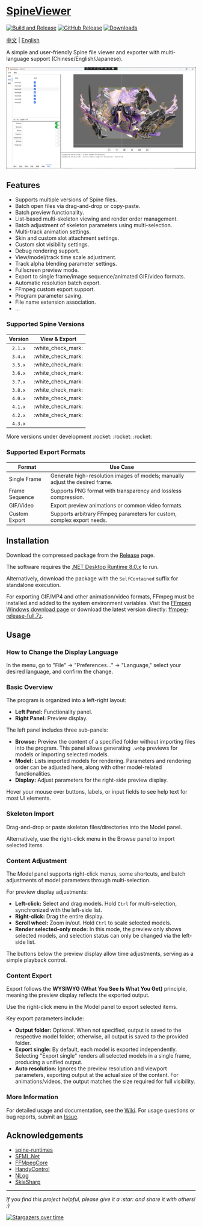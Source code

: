 # [SpineViewer](https://github.com/ww-rm/SpineViewer)

[![Build and Release](https://github.com/ww-rm/SpineViewer/actions/workflows/dotnet-desktop.yml/badge.svg)](https://github.com/ww-rm/SpineViewer/actions/workflows/dotnet-desktop.yml)
[![GitHub Release](https://img.shields.io/github/v/release/ww-rm/SpineViewer?logo=github\&logoColor=959da5\&label=Release\&labelColor=3f4850)](https://github.com/ww-rm/SpineViewer/releases)
[![Downloads](https://img.shields.io/github/downloads/ww-rm/SpineViewer/total?logo=github\&logoColor=959da5\&label=Downloads\&labelColor=3f4850)](https://github.com/ww-rm/SpineViewer/releases)

[中文](README.md) | [English](README.en.md)

A simple and user-friendly Spine file viewer and exporter with multi-language support (Chinese/English/Japanese).

![previewer](img/preview.webp)

## Features

* Supports multiple versions of Spine files.
* Batch open files via drag-and-drop or copy-paste.
* Batch preview functionality.
* List-based multi-skeleton viewing and render order management.
* Batch adjustment of skeleton parameters using multi-selection.
* Multi-track animation settings.
* Skin and custom slot attachment settings.
* Custom slot visibility settings.
* Debug rendering support.
* View/model/track time scale adjustment.
* Track alpha blending parameter settings.
* Fullscreen preview mode.
* Export to single frame/image sequence/animated GIF/video formats.
* Automatic resolution batch export.
* FFmpeg custom export support.
* Program parameter saving.
* File name extension association.
* ...

### Supported Spine Versions

| Version |     View & Export    |
| :-----: | :------------------: |
| `2.1.x` | :white\_check\_mark: |
| `3.4.x` | :white\_check\_mark: |
| `3.5.x` | :white\_check\_mark: |
| `3.6.x` | :white\_check\_mark: |
| `3.7.x` | :white\_check\_mark: |
| `3.8.x` | :white\_check\_mark: |
| `4.0.x` | :white\_check\_mark: |
| `4.1.x` | :white\_check\_mark: |
| `4.2.x` | :white\_check\_mark: |
| `4.3.x` |                      |

More versions under development \:rocket: \:rocket: \:rocket:

### Supported Export Formats

| Format         | Use Case                                                                      |
| -------------- | ----------------------------------------------------------------------------- |
| Single Frame   | Generate high-resolution images of models; manually adjust the desired frame. |
| Frame Sequence | Supports PNG format with transparency and lossless compression.               |
| GIF/Video      | Export preview animations or common video formats.                            |
| Custom Export  | Supports arbitrary FFmpeg parameters for custom, complex export needs.        |

## Installation

Download the compressed package from the [Release](https://github.com/ww-rm/SpineViewer/releases) page.

The software requires the [.NET Desktop Runtime 8.0.x](https://dotnet.microsoft.com/download/dotnet/8.0) to run.

Alternatively, download the package with the `SelfContained` suffix for standalone execution.

For exporting GIF/MP4 and other animation/video formats, FFmpeg must be installed and added to the system environment variables. Visit the [FFmpeg Windows download page](https://ffmpeg.org/download.html#build-windows) or download the latest version directly: [ffmpeg-release-full.7z](https://www.gyan.dev/ffmpeg/builds/ffmpeg-release-full.7z).

## Usage

### How to Change the Display Language

In the menu, go to "File" -> "Preferences..." -> "Language," select your desired language, and confirm the change.

### Basic Overview

The program is organized into a left-right layout:

* **Left Panel:** Functionality panel.
* **Right Panel:** Preview display.

The left panel includes three sub-panels:

* **Browse:** Preview the content of a specified folder without importing files into the program. This panel allows generating `.webp` previews for models or importing selected models.
* **Model:** Lists imported models for rendering. Parameters and rendering order can be adjusted here, along with other model-related functionalities.
* **Display:** Adjust parameters for the right-side preview display.

Hover your mouse over buttons, labels, or input fields to see help text for most UI elements.

### Skeleton Import

Drag-and-drop or paste skeleton files/directories into the Model panel.

Alternatively, use the right-click menu in the Browse panel to import selected items.

### Content Adjustment

The Model panel supports right-click menus, some shortcuts, and batch adjustments of model parameters through multi-selection.

For preview display adjustments:

* **Left-click:** Select and drag models. Hold `Ctrl` for multi-selection, synchronized with the left-side list.
* **Right-click:** Drag the entire display.
* **Scroll wheel:** Zoom in/out. Hold `Ctrl` to scale selected models.
* **Render selected-only mode:** In this mode, the preview only shows selected models, and selection status can only be changed via the left-side list.

The buttons below the preview display allow time adjustments, serving as a simple playback control.

### Content Export

Export follows the **WYSIWYG (What You See Is What You Get)** principle, meaning the preview display reflects the exported output.

Use the right-click menu in the Model panel to export selected items.

Key export parameters include:

* **Output folder:** Optional. When not specified, output is saved to the respective model folder; otherwise, all output is saved to the provided folder.
* **Export single:** By default, each model is exported independently. Selecting "Export single" renders all selected models in a single frame, producing a unified output.
* **Auto resolution:** Ignores the preview resolution and viewport parameters, exporting output at the actual size of the content. For animations/videos, the output matches the size required for full visibility.

### More Information

For detailed usage and documentation, see the [Wiki](https://github.com/ww-rm/SpineViewer/wiki). For usage questions or bug reports, submit an [Issue](https://github.com/ww-rm/SpineViewer/issues).

## Acknowledgements

* [spine-runtimes](https://github.com/EsotericSoftware/spine-runtimes)
* [SFML.Net](https://github.com/SFML/SFML.Net)
* [FFMpegCore](https://github.com/rosenbjerg/FFMpegCore)
* [HandyControl](https://github.com/HandyOrg/HandyControl)
* [NLog](https://github.com/NLog/NLog)
* [SkiaSharp](https://github.com/mono/SkiaSharp)

---

*If you find this project helpful, please give it a \:star: and share it with others! :)*

[![Stargazers over time](https://starchart.cc/ww-rm/SpineViewer.svg?variant=adaptive)](https://starchart.cc/ww-rm/SpineViewer)
